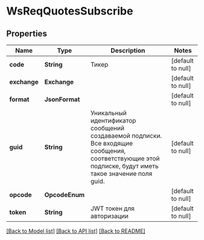# WsReqQuotesSubscribe

## Properties
Name | Type | Description | Notes
------------ | ------------- | ------------- | -------------
**code** | **String** | Тикер | [default to null]
**exchange** | **Exchange** |  | [default to null]
**format** | **JsonFormat** |  | [default to null]
**guid** | **String** | Уникальный идентификатор сообщений создаваемой подписки. Все входящие сообщения, соответствующие этой подписке, будут иметь такое значение поля guid. | [default to null]
**opcode** | **OpcodeEnum** |  | [default to null]
**token** | **String** | JWT токен для авторизации | [default to null]

[[Back to Model list]](../README.md#documentation-for-models) [[Back to API list]](../README.md#documentation-for-api-endpoints) [[Back to README]](../README.md)

